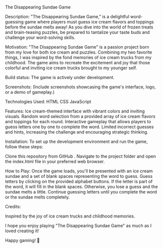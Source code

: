 The Disappearing Sundae Game

Description:
"The Disappearing Sundae Game," is a delightful word-guessing game where players must guess ice cream flavors and toppings before the sundae melts away! As you dive into the world of frozen treats and brain-teasing puzzles, be prepared to tantalize your taste buds and challenge your word-solving skills.

Motivation:
"The Disappearing Sundae Game" is a passion project born from my love for both ice cream and puzzles. Combining my two favorite things, I was inspired by the fond memories of ice cream trucks from my childhood. The game aims to recreate the excitement and joy that those colorful and inviting ice cream trucks brought to my younger self.

Build status:
The game is actively under development.

Screenshots:
(Include screenshots showcasing the game's interface, logo, or a demo of gameplay.)

Technologies Used:
HTML
CSS
JavaScript

Features:
Ice cream-themed interface with vibrant colors and inviting visuals.
Random word selection from a provided array of ice cream flavors and toppings for each round.
Interactive gameplay that allows players to guess letters one by one to complete the word.
Limited incorrect guesses and hints, increasing the challenge and encouraging strategic thinking.

Installation:
To set up the development environment and run the game, follow these steps:

Clone this repository from GitHub .
Navigate to the project folder and open the index.html file in your preferred web browser.

How to Play:
Once the game loads, you'll be presented with an ice cream sundae and a set of blank spaces representing the word to guess.
Guess letters by clicking on the provided alphabet buttons.
If the letter is part of the word, it will fill in the blank spaces. Otherwise, you lose a guess and the sundae melts a little.
Continue guessing letters until you complete the word or the sundae melts completely.

Credits:

Inspired by the joy of ice cream trucks and childhood memories.

I hope you enjoy playing "The Disappearing Sundae Game" as much as I loved creating it! 

Happy gaming! 🍦
